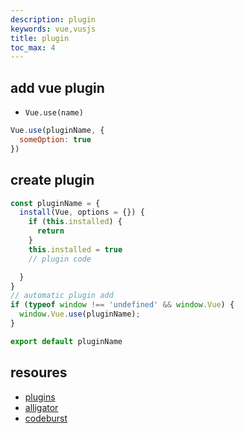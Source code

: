 ```yaml
---
description: plugin
keywords: vue,vusjs
title: plugin
toc_max: 4
---
```


## add vue plugin

* `Vue.use(name)`

```js
Vue.use(pluginName, {
  someOption: true
})
```

## create plugin

```js
const pluginName = {
  install(Vue, options = {}) {
    if (this.installed) {
      return
    }
    this.installed = true
    // plugin code

  }
}
// automatic plugin add
if (typeof window !== 'undefined' && window.Vue) {
  window.Vue.use(pluginName);
}

export default pluginName
```

## resoures

* [plugins](https://vuejs.org/v2/guide/plugins.html)
* [alligator](https://alligator.io/vuejs/creating-custom-plugins/)
* [codeburst](https://codeburst.io/creating-a-basic-vue-plugin-a-quick-and-practical-example-cb56fa9a7d09)

